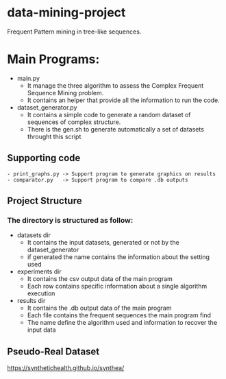 # data-mining-project
Frequent Pattern mining in tree-like sequences.

# Main Programs:
-	main.py
	-	It manage the three algorithm to assess the Complex Frequent Sequence Mining problem.
	-	It contains an helper  that provide all the information to run the code.
- dataset_generator.py
	- It contains a simple code to generate a random dataset of sequences of complex structure.
	- There is the gen.sh to generate automatically a set of datasets throught this script
## Supporting code
	- print_graphs.py -> Support program to generate graphics on results
	- comparator.py   -> Support program to compare .db outputs
## Project Structure
### The directory is structured as follow:
-	datasets dir
	-	It contains the input datasets, generated or not by the dataset_generator
	-	if generated the name contains the information about the setting used
-	experiments dir 
	-	It contains the csv output data of the main program
	-	Each row contains specific information about a single algorithm execution
-	results dir 
	-	It contains the .db output data of the main program
	-	Each file contains the frequent sequences the main program find
	-	The name define the algorithm used and information to recover the input data

## Pseudo-Real Dataset
https://synthetichealth.github.io/synthea/